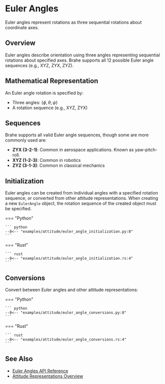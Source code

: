 # Euler Angles

Euler angles represent rotations as three sequential rotations about coordinate axes.

## Overview

Euler angles describe orientation using three angles representing sequential rotations about specified axes. Brahe supports all 12 possible Euler angle sequences (e.g., XYZ, ZYX, ZYZ).

## Mathematical Representation

An Euler angle rotation is specified by:

- Three angles: $(\phi, \theta, \psi)$
- A rotation sequence (e.g., XYZ, ZYX)

## Sequences

Brahe supports all valid Euler angle sequences, though some are more commonly used are:

- **ZYX (3-2-1)**: Common in aerospace applications. Known as yaw-pitch-roll.
- **XYZ (1-2-3)**: Common in robotics
- **ZYZ (3-1-3)**: Common in classical mechanics

## Initialization

Euler angles can be created from individual angles with a specified rotation sequence, or converted from other attitude representations. When creating a new `EulerAngle` object, the rotation sequence of the created object must be specified.

=== "Python"

    ``` python
    --8<-- "examples/attitude/euler_angle_initialization.py:8"
    ```

=== "Rust"

    ``` rust
    --8<-- "examples/attitude/euler_angle_initialization.rs:4"
    ```

## Conversions

Convert between Euler angles and other attitude representations:

=== "Python"

    ``` python
    --8<-- "examples/attitude/euler_angle_conversions.py:8"
    ```

=== "Rust"

    ``` rust
    --8<-- "examples/attitude/euler_angle_conversions.rs:4"
    ```

## See Also

- [Euler Angles API Reference](../../library_api/attitude/euler_angles.md)
- [Attitude Representations Overview](index.md)
